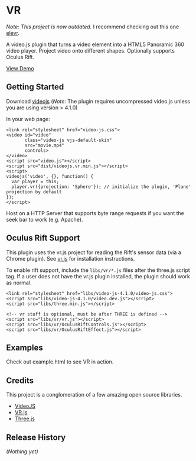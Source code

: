 
# VR

*Note: This project is now outdated.* I recommend checking out this one
[elevr](https://github.com/hawksley/eleVR-Web-Player).

A video.js plugin that turns a video element into a HTML5 Panoramic 360 video player. Project video onto different shapes. Optionally supports Oculus Rift.

[View Demo](http://slawrence.io/static/projects/video/)

## Getting Started
Download [videojs](http://www.videojs.com/)
(*Note*: The plugin requires uncompressed video.js unless you are using version > 4.1.0)

In your web page:

    <link rel="stylesheet" href="video-js.css">
    <video id="video"
           class="video-js vjs-default-skin"
           src="movie.mp4"
           controls>
    </video>
    <script src="video.js"></script>
    <script src="dist/videojs.vr.min.js"></script>
    <script>
    videojs('video', {}, function() {
      var player = this;
      player.vr({projection: 'Sphere'}); // initialize the plugin, 'Plane' projection by default
    });
    </script>

Host on a HTTP Server that supports byte range requests if you want the seek bar to work (e.g. Apache).

## Oculus Rift Support
This plugin uses the vr.js project for reading the Rift's sensor data (via a Chrome plugin). See [vr.js](https://github.com/benvanik/vr.js) for installation instructions.

To enable rift support, include the `libs/vr/*.js` files after the three.js script tag. If a user does not have the vr.js plugin installed, the plugin should work as normal.

    <link rel="stylesheet" href="libs/video-js-4.1.0/video-js.css">
    <script src="libs/video-js-4.1.0/video.dev.js"></script>
    <script src="libs/three.min.js"></script>

    <!-- vr stuff is optional, must be after THREE is defined -->
    <script src="libs/vr/vr.js"></script>
    <script src="libs/vr/OculusRiftControls.js"></script>
    <script src="libs/vr/OculusRiftEffect.js"></script>

## Examples
Check out example.html to see VR in action.

## Credits ##

This project is a conglomeration of a few amazing open source libraries.

* [VideoJS](http://www.videojs.com)
* [VR.js](https://github.com/benvanik/vr.js)
* [Three.js](http://threejs.org)

## Release History
_(Nothing yet)_


